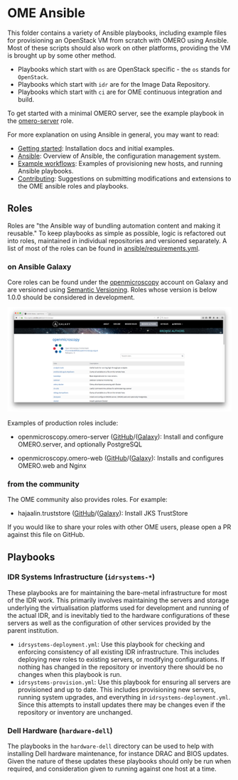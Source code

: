 OME Ansible
===========

This folder contains a variety of Ansible playbooks, including example files for provisioning an OpenStack VM from scratch with OMERO using Ansible.
Most of these scripts should also work on other platforms, providing the VM is brought up by some other method.

- Playbooks which start with `os` are OpenStack specific - the `os` stands for `OpenStack`.
- Playbooks which start with `idr` are for the Image Data Repository.
- Playbooks which start with `ci` are for OME continuous integration and build.

To get started with a minimal OMERO server, see the example playbook in the [omero-server](https://github.com/openmicroscopy/ansible-role-omero-server) role.

For more explanation on using Ansible in general, you may want to read:

- [Getting started](../docs/ansible/installation.md): Installation docs and initial examples.
- [Ansible](../docs/ansible/ansible.md): Overview of Ansible, the configuration management system.
- [Example workflows](../docs/ansible/example_workflows.md): Examples of provisioning new hosts, and running Ansible playbooks.
- [Contributing](../docs/ansible/contributing.md): Suggestions on submitting modifications and extensions to the OME ansible roles and playbooks.

Roles
-----

Roles are "the Ansible way of bundling automation content and making it
reusable." To keep playbooks as simple as possible, logic is refactored out
into roles, maintained in individual repositories and versioned separately. A
list of most of the roles can be found in
[ansible/requirements.yml](https://github.com/openmicroscopy/infrastructure/blob/master/ansible/requirements.yml).

### on Ansible Galaxy ###

Core roles can be found under the
[openmicroscopy](https://galaxy.ansible.com/openmicroscopy/) account on Galaxy
and are versioned using [Semantic Versioning](http://semver.org/). Roles whose
version is below 1.0.0 should be considered in development.

![Ansible Galaxy openmicroscopy](../docs/ansible/galaxy_openmicroscopy.png  "Ansible Galaxy: openmicroscopy roles")

Examples of production roles include:

 -  openmicroscopy.omero-server
    ([GitHub](https://github.com/openmicroscopy/ansible-role-omero-server)/([Galaxy](https://galaxy.ansible.com/openmicroscopy/omero-server/)): Install and configure OMERO.server, and optionally PostgreSQL

 -  openmicroscopy.omero-web
    ([GitHub](https://github.com/openmicroscopy/ansible-role-omero-web)/([Galaxy](https://galaxy.ansible.com/openmicroscopy/omero-web/)): Installs and configures OMERO.web and Nginx

### from the community ###

The OME community also provides roles. For example:

 - hajaalin.truststore
   ([GitHub](https://github.com/hajaalin/ansible-role-truststore)/([Galaxy](https://galaxy.ansible.com/hajaalin/truststore/)):
   Install JKS TrustStore

If you would like to share your roles with other OME users, please open a PR against this file on GitHub.

Playbooks
---------

### IDR Systems Infrastructure (`idrsystems-*`) ###

These playbooks are for maintaining the bare-metal infrastructure for most of the IDR work.
This primarily involves maintaining the servers and storage underlying the virtualisation platforms used for development and running of the actual IDR, and is inevitably tied to the hardware configurations of these servers as well as the configuration of other services provided by the parent institution.

- `idrsystems-deployment.yml`: Use this playbook for checking and enforcing consistency of all existing IDR infrastructure.
  This includes deploying new roles to existing servers, or modifying configurations.
  If nothing has changed in the repository or inventory there should be no changes when this playbook is run.
- `idrsystems-provision.yml`: Use this playbook for ensuring all servers are provisioned and up to date.
  This includes provisioning new servers, running system upgrades, and everything in `idrsystems-deployment.yml`.
  Since this attempts to install updates there may be changes even if the repository or inventory are unchanged.


### Dell Hardware (`hardware-dell`) ###

The playbooks in the `hardware-dell` directory can be used to help with installing Dell hardware maintenance, for instance DRAC and BIOS updates.
Given the nature of these updates these playbooks should only be run when required, and consideration given to running against one host at a time.
